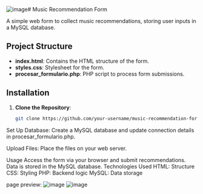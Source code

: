 ![image](https://github.com/user-attachments/assets/28203486-0561-4fdc-abe0-66aac325a240)# Music Recommendation Form

A simple web form to collect music recommendations, storing user inputs in a MySQL database.

## Project Structure

- **index.html**: Contains the HTML structure of the form.
- **styles.css**: Stylesheet for the form.
- **procesar_formulario.php**: PHP script to process form submissions.

## Installation

1. **Clone the Repository**:
   ```bash
   git clone https://github.com/your-username/music-recommendation-form.git
Set Up Database: Create a MySQL database and update connection details in procesar_formulario.php.

Upload Files: Place the files on your web server.

Usage
Access the form via your browser and submit recommendations.
Data is stored in the MySQL database.
Technologies Used
HTML: Structure
CSS: Styling
PHP: Backend logic
MySQL: Data storage


page preview:
![image](https://github.com/user-attachments/assets/b7abd89a-4a06-4974-a166-f87c9aab12a2)
![image](https://github.com/user-attachments/assets/84e2bb70-7684-42d8-a21b-c44aa20db2e9)

